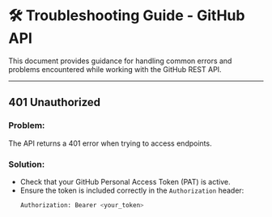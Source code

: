 # 🛠️ Troubleshooting Guide - GitHub API

This document provides guidance for handling common errors and problems encountered while working with the GitHub REST API.

---

## 401 Unauthorized

### Problem:
The API returns a 401 error when trying to access endpoints.

### Solution:
- Check that your GitHub Personal Access Token (PAT) is active.
- Ensure the token is included correctly in the `Authorization` header:
  ```bash
  Authorization: Bearer <your_token>
